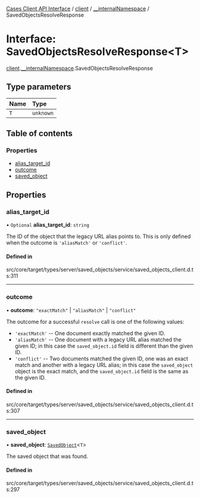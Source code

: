 [Cases Client API Interface](../README.md) / [client](../modules/client.md) / [\_\_internalNamespace](../modules/client.__internalNamespace.md) / SavedObjectsResolveResponse

# Interface: SavedObjectsResolveResponse<T\>

[client](../modules/client.md).[__internalNamespace](../modules/client.__internalNamespace.md).SavedObjectsResolveResponse

## Type parameters

| Name | Type |
| :------ | :------ |
| `T` | `unknown` |

## Table of contents

### Properties

- [alias\_target\_id](client.__internalNamespace.SavedObjectsResolveResponse.md#alias_target_id)
- [outcome](client.__internalNamespace.SavedObjectsResolveResponse.md#outcome)
- [saved\_object](client.__internalNamespace.SavedObjectsResolveResponse.md#saved_object)

## Properties

### alias\_target\_id

• `Optional` **alias\_target\_id**: `string`

The ID of the object that the legacy URL alias points to. This is only defined when the outcome is `'aliasMatch'` or `'conflict'`.

#### Defined in

src/core/target/types/server/saved_objects/service/saved_objects_client.d.ts:311

___

### outcome

• **outcome**: ``"exactMatch"`` \| ``"aliasMatch"`` \| ``"conflict"``

The outcome for a successful `resolve` call is one of the following values:

 * `'exactMatch'` -- One document exactly matched the given ID.
 * `'aliasMatch'` -- One document with a legacy URL alias matched the given ID; in this case the `saved_object.id` field is different
   than the given ID.
 * `'conflict'` -- Two documents matched the given ID, one was an exact match and another with a legacy URL alias; in this case the
   `saved_object` object is the exact match, and the `saved_object.id` field is the same as the given ID.

#### Defined in

src/core/target/types/server/saved_objects/service/saved_objects_client.d.ts:307

___

### saved\_object

• **saved\_object**: [`SavedObject`](client.__internalNamespace.SavedObject.md)<`T`\>

The saved object that was found.

#### Defined in

src/core/target/types/server/saved_objects/service/saved_objects_client.d.ts:297
